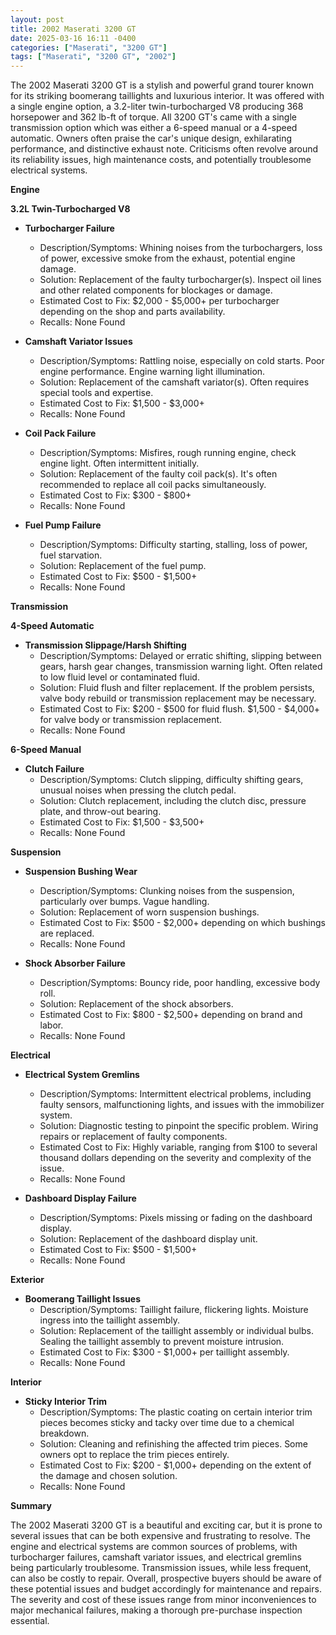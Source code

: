 ```yaml
---
layout: post
title: 2002 Maserati 3200 GT
date: 2025-03-16 16:11 -0400
categories: ["Maserati", "3200 GT"]
tags: ["Maserati", "3200 GT", "2002"]
---
```

The 2002 Maserati 3200 GT is a stylish and powerful grand tourer known for its striking boomerang taillights and luxurious interior. It was offered with a single engine option, a 3.2-liter twin-turbocharged V8 producing 368 horsepower and 362 lb-ft of torque. All 3200 GT's came with a single transmission option which was either a 6-speed manual or a 4-speed automatic. Owners often praise the car's unique design, exhilarating performance, and distinctive exhaust note. Criticisms often revolve around its reliability issues, high maintenance costs, and potentially troublesome electrical systems.

**Engine**

**3.2L Twin-Turbocharged V8**

* **Turbocharger Failure**
    * Description/Symptoms: Whining noises from the turbochargers, loss of power, excessive smoke from the exhaust, potential engine damage.
    * Solution: Replacement of the faulty turbocharger(s). Inspect oil lines and other related components for blockages or damage.
    * Estimated Cost to Fix: $2,000 - $5,000+ per turbocharger depending on the shop and parts availability.
    * Recalls: None Found

* **Camshaft Variator Issues**
    * Description/Symptoms: Rattling noise, especially on cold starts. Poor engine performance. Engine warning light illumination.
    * Solution: Replacement of the camshaft variator(s). Often requires special tools and expertise.
    * Estimated Cost to Fix: $1,500 - $3,000+
    * Recalls: None Found

* **Coil Pack Failure**
    * Description/Symptoms: Misfires, rough running engine, check engine light. Often intermittent initially.
    * Solution: Replacement of the faulty coil pack(s). It's often recommended to replace all coil packs simultaneously.
    * Estimated Cost to Fix: $300 - $800+
    * Recalls: None Found

* **Fuel Pump Failure**
    * Description/Symptoms: Difficulty starting, stalling, loss of power, fuel starvation.
    * Solution: Replacement of the fuel pump.
    * Estimated Cost to Fix: $500 - $1,500+
    * Recalls: None Found

**Transmission**

**4-Speed Automatic**

* **Transmission Slippage/Harsh Shifting**
    * Description/Symptoms: Delayed or erratic shifting, slipping between gears, harsh gear changes, transmission warning light. Often related to low fluid level or contaminated fluid.
    * Solution: Fluid flush and filter replacement. If the problem persists, valve body rebuild or transmission replacement may be necessary.
    * Estimated Cost to Fix: $200 - $500 for fluid flush. $1,500 - $4,000+ for valve body or transmission replacement.
    * Recalls: None Found

**6-Speed Manual**

* **Clutch Failure**
    * Description/Symptoms: Clutch slipping, difficulty shifting gears, unusual noises when pressing the clutch pedal.
    * Solution: Clutch replacement, including the clutch disc, pressure plate, and throw-out bearing.
    * Estimated Cost to Fix: $1,500 - $3,500+
    * Recalls: None Found

**Suspension**

* **Suspension Bushing Wear**
    * Description/Symptoms: Clunking noises from the suspension, particularly over bumps. Vague handling.
    * Solution: Replacement of worn suspension bushings.
    * Estimated Cost to Fix: $500 - $2,000+ depending on which bushings are replaced.
    * Recalls: None Found

* **Shock Absorber Failure**
    * Description/Symptoms: Bouncy ride, poor handling, excessive body roll.
    * Solution: Replacement of the shock absorbers.
    * Estimated Cost to Fix: $800 - $2,500+ depending on brand and labor.
    * Recalls: None Found

**Electrical**

* **Electrical System Gremlins**
    * Description/Symptoms: Intermittent electrical problems, including faulty sensors, malfunctioning lights, and issues with the immobilizer system.
    * Solution: Diagnostic testing to pinpoint the specific problem. Wiring repairs or replacement of faulty components.
    * Estimated Cost to Fix: Highly variable, ranging from $100 to several thousand dollars depending on the severity and complexity of the issue.
    * Recalls: None Found

* **Dashboard Display Failure**
    * Description/Symptoms: Pixels missing or fading on the dashboard display.
    * Solution: Replacement of the dashboard display unit.
    * Estimated Cost to Fix: $500 - $1,500+
    * Recalls: None Found

**Exterior**

* **Boomerang Taillight Issues**
    * Description/Symptoms: Taillight failure, flickering lights. Moisture ingress into the taillight assembly.
    * Solution: Replacement of the taillight assembly or individual bulbs. Sealing the taillight assembly to prevent moisture intrusion.
    * Estimated Cost to Fix: $300 - $1,000+ per taillight assembly.
    * Recalls: None Found

**Interior**

* **Sticky Interior Trim**
    * Description/Symptoms: The plastic coating on certain interior trim pieces becomes sticky and tacky over time due to a chemical breakdown.
    * Solution: Cleaning and refinishing the affected trim pieces. Some owners opt to replace the trim pieces entirely.
    * Estimated Cost to Fix: $200 - $1,000+ depending on the extent of the damage and chosen solution.
    * Recalls: None Found

**Summary**

The 2002 Maserati 3200 GT is a beautiful and exciting car, but it is prone to several issues that can be both expensive and frustrating to resolve. The engine and electrical systems are common sources of problems, with turbocharger failures, camshaft variator issues, and electrical gremlins being particularly troublesome. Transmission issues, while less frequent, can also be costly to repair. Overall, prospective buyers should be aware of these potential issues and budget accordingly for maintenance and repairs. The severity and cost of these issues range from minor inconveniences to major mechanical failures, making a thorough pre-purchase inspection essential.

